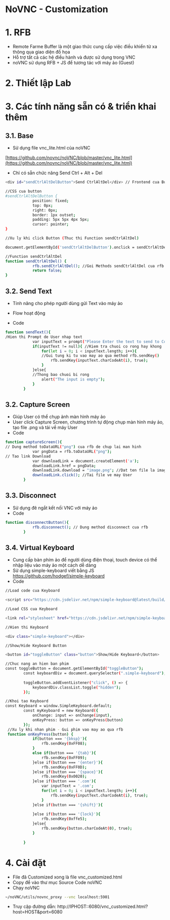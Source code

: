 # NoVNC - Customization

# 1. RFB

- Remote Farme Buffer là một giao thức cung cấp việc điều khiển từ xa thông qua giao diện đồ họa
- Hỗ trợ tất cả các hệ điều hành và được sử dụng trong VNC
- noVNC sử dụng RFB + JS để tương tác với máy ảo (Guest)

# 2. Thiết lập Lab

# 3. Các tính năng sẵn có & triển khai thêm

## 3.1. Base

- Sử dụng file vnc_lite.html của noVNC

[https://github.com/novnc/noVNC/blob/master/vnc_lite.html](https://github.com/novnc/noVNC/blob/master/vnc_lite.html)

- Chỉ có sẵn chức năng Send Ctrl + Alt + Del

```bash
<div id="sendCtrlAltDelButton">Send CtrlAltDel</div> // Frontend cua Button

//CSS cua button
#sendCtrlAltDelButton {
            position: fixed;
            top: 0px;
            right: 0px;
            border: 1px outset;
            padding: 5px 5px 4px 5px;
            cursor: pointer;
}

//Xu ly khi click Button (Thuc thi Function sendCtrlAltDel)

document.getElementById('sendCtrlAltDelButton').onclick = sendCtrlAltDel;

//Function sendCtrlAltDel
function sendCtrlAltDel() {
            rfb.sendCtrlAltDel(); //Goi Methods sendCtrlAltDel cua rfb
            return false;
}

```

## 3.2. Send Text

- Tính năng cho phép người dùng gửi Text vào máy ảo
- Flow hoạt động

- Code

```bash
function sendText(){
/Hien thi Prompt de User nhap text
            var inputText = prompt("Please Enter the text to send to Console: ");
            if(inputText != null){ //Kiem tra chuoi co rong hay khong
                for(let i = 0; i < inputText.length; i++){
                //Gui tung ki tu vao may ao qua method rfb.sendKey()
                    rfb.sendKey(inputText.charCodeAt(i), true);
                }
            }else{
            //Thong bao chuoi bi rong
                alert("The input is empty");
            }
        }
```

## 3.2. Capture Screen

- Giúp User có thể chụp ảnh màn hình máy ảo
- User click Capture Screen, chương trình tự động chụp màn hình máy ảo, tạo file .png và tải về máy User
- Code

```bash
function captureScreen(){
// Dung method toDataURL("png") cua rfb de chup lai man hinh
            var pngData = rfb.toDataURL("png");
// Tao link Download
            var downloadLink = document.createElement('a');
            downloadLink.href = pngData;
            downloadLink.download = "image.png"; //Dat ten file la image.png
            downloadLink.click(); //Tai file ve may User
        }
```

## 3.3. Disconnect

- Sử dụng đê ngắt kết nối VNC với máy ảo
- Code

```bash
function disconnectButton(){
            rfb.disconnect(); // Dung method disconnect cua rfb
        }
```

## 3.4. Virtual Keyboard

- Cung cấp bàn phím ảo để người dùng điện thoại, touch device có thể nhập liệu vào máy ảo một cách dễ dàng
- Sử dụng simple-keyboard viết bằng JS https://github.com/hodgef/simple-keyboard
- Code

```bash
//Load code cua Keyboard

<script src="https://cdn.jsdelivr.net/npm/simple-keyboard@latest/build/index.js"></script>

//Load CSS cua Keyboard

<link rel="stylesheet" href="https://cdn.jsdelivr.net/npm/simple-keyboard@latest/build/css/index.css">

//Hien thi Keyboard

<div class="simple-keyboard"></div>

//Show/Hide Keyboard Button

<button id="toggleButton" class="button">Show/Hide Keyboard</button>

//Chuc nang an hien ban phim
const toggleButton = document.getElementById("toggleButton");
        const keyboardDiv = document.querySelector(".simple-keyboard");
    
        toggleButton.addEventListener("click", () => {
            keyboardDiv.classList.toggle("hidden");
        }); 

//Khoi tao Keyboard
const Keyboard = window.SimpleKeyboard.default;
        const myKeyboard = new Keyboard({
            onChange: input => onChange(input),
            onKeyPress: button => onKeyPress(button)
        });
 //Xu ly khi nhan phim - Gui phim vao may ao qua rfb
 function onKeyPress(button) {
            if(button === '{bksp}'){
                rfb.sendKey(0xFF08);
            }
            else if(button === '{tab}'){
                rfb.sendKey(0xFF09);
            }else if(button === '{enter}'){
                rfb.sendKey(0xFF0D);
            }else if(button === '{space}'){
                rfb.sendKey(0x0020);
            }else if(button === '.com'){
                var inputText = '.com';
                for(let i = 0; i < inputText.length; i++){
                    rfb.sendKey(inputText.charCodeAt(i), true);
                }
            }else if(button === '{shift}'){
                
            }else if(button === '{lock}'){
                rfb.sendKey(0xffe5);
            }else{
                rfb.sendKey(button.charCodeAt(0), true);
            }
            
        }
```

# 4. Cài đặt

- File đã Customized xong là file vnc_customized.html
- Copy để vào thư mục Source Code noVNC
- Chạy noVNC

```bash
~/noVNC/utils/novnc_proxy --vnc localhost:5901
```

- Truy cập đường dẫn: http://IPHOST::6080/vnc_customized.html?host=HOST&port=6080